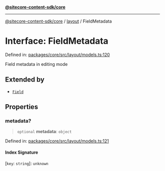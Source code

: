 [**@sitecore-content-sdk/core**](../../README.md)

***

[@sitecore-content-sdk/core](../../README.md) / [layout](../README.md) / FieldMetadata

# Interface: FieldMetadata

Defined in: [packages/core/src/layout/models.ts:120](https://github.com/Sitecore/content-sdk/blob/7a8762cba8d2433002de71e21a5ba27c55dcfe57/packages/core/src/layout/models.ts#L120)

Field metadata in editing mode

## Extended by

- [`Field`](Field.md)

## Properties

### metadata?

> `optional` **metadata**: `object`

Defined in: [packages/core/src/layout/models.ts:121](https://github.com/Sitecore/content-sdk/blob/7a8762cba8d2433002de71e21a5ba27c55dcfe57/packages/core/src/layout/models.ts#L121)

#### Index Signature

\[`key`: `string`\]: `unknown`
